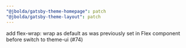 ```yaml
---
"@jbolda/gatsby-theme-homepage": patch
"@jbolda/gatsby-theme-layout": patch
---
```


add flex-wrap: wrap as default as was previously set in Flex component before switch to theme-ui (#74)
